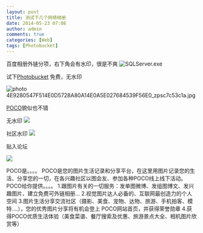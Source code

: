```yaml
---
layout: post
title: 测试下几个网络相册
date: 2014-05-23 07:08
author: admin
comments: true
categories: [Web]
tags: [Photobucket]
---
```


百度相册外链分项，右下角会有水印，很是不爽
![SQLServer.exe](http://e.hiphotos.bdimg.com/album/s%3D550%3Bq%3D90%3Bc%3Dxiangce%2C100%2C100/sign=d7311b4cb0119313c343ffb555037dea/faf2b2119313b07e4ef285860ed7912396dd8cf5.jpg?referer=149d9678a5efce1bb33cfcfaecab&x=.jpg)

试下[Photobucket](photobucket.com)
免费，无水印

 <img src="http://i1288.photobucket.com/albums/b484/waylau/waylau%20blog/4E9280547F514E0D5728A80A14E0A5E027684539F56E0_zpsc7c53c1a.jpg" border="0" alt=" photo 4E9280547F514E0D5728A80A14E0A5E027684539F56E0_zpsc7c53c1a.jpg"/> 


[POCO](www.poco.cn/)貌似也不错

无水印
<img src="http://image16-c.poco.cn/mypoco/myphoto/20140523/11/17476175320140523113816047.png"/>


社区水印
<img src="http://image16-c.poco.cn/mypoco/myphoto/20140523/11/17476175320140523113726012.png?280x280_130"/>

贴入论坛

<img src="http://image16-c.poco.cn/mypoco/myphoto/20140523/11/17476175320140523113816047.png?280x280_130"/>

POCO是。。。。
POCO是您的图片生活记录和分享平台，在这里用图片记录您的生活、分享您的一切，在各兴趣社区以图会友、参加各种POCO线上线下活动。
POCO给你提供。。。。
1.跟图片有关的一切服务：发单图微博、发组图博文、发兴趣图片、建立免费可外链相册...
2.视觉图片达人必备的、互联网最创造力的个人空间
3.图片生活分享交流社区（摄影、美食、宠物、达物、旅游、手机拍客、模特....），您的优秀图片分享将有机会登上
POCO网站首页，并获得荣誉勋章
4.获得POCO优质生活体验（美食菜谱、餐厅搜索及优惠、旅游景点大全、相机图片欣赏等）